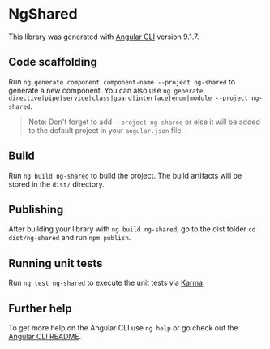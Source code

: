 # NgShared

This library was generated with [Angular CLI](https://github.com/angular/angular-cli) version 9.1.7.

## Code scaffolding

Run `ng generate component component-name --project ng-shared` to generate a new component. You can also use `ng generate directive|pipe|service|class|guard|interface|enum|module --project ng-shared`.
> Note: Don't forget to add `--project ng-shared` or else it will be added to the default project in your `angular.json` file. 

## Build

Run `ng build ng-shared` to build the project. The build artifacts will be stored in the `dist/` directory.

## Publishing

After building your library with `ng build ng-shared`, go to the dist folder `cd dist/ng-shared` and run `npm publish`.

## Running unit tests

Run `ng test ng-shared` to execute the unit tests via [Karma](https://karma-runner.github.io).

## Further help

To get more help on the Angular CLI use `ng help` or go check out the [Angular CLI README](https://github.com/angular/angular-cli/blob/master/README.md).
